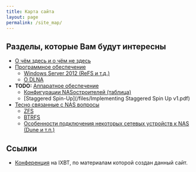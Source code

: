 ```yaml
---
title: Карта сайта
layout: page
permalink: /site_map/
---
```


## Разделы, которые Вам будут интересны

* [О чём здесь и о чём не здесь](/about/)
* [Программное обеспечение](/software/)
  * [Windows Server 2012 (ReFS и т.д.)](/software/windows/)
  * [О DLNA](/software/dlna/)
* __TODO:__ [Аппаратное обеспечение](/hardware/)
  * [Конфигурации NASостроителей (таблица)](https://docs.google.com/spreadsheets/d/1_as59FHEl6qVXrYoK3CzwxsY2IQMFu6JVABoQ7iItvg/)
  * [Staggered Spin-Up](/files/Implementing Staggered Spin Up v1.pdf)
* [Тесно связанные с NAS вопросы](/nas_relative/)
  * [ZFS](/zfs/)
  * [BTRFS](/btrfs/)
  * [Особенности подключения некоторых сетевых устройств к NAS (Dune и т.п.)](/net_devices/)

## Ссылки
* [Конференция](http://forum.ixbt.com/topic.cgi?id=109:82) на IXBT, по материалам которой создан данный сайт.
